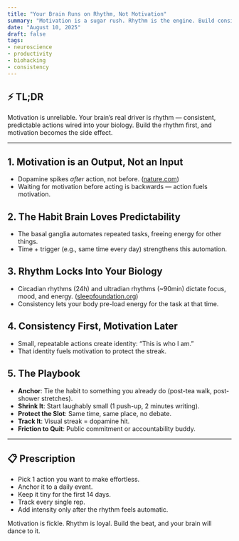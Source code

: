 ```yaml
---
title: "Your Brain Runs on Rhythm, Not Motivation"
summary: "Motivation is a sugar rush. Rhythm is the engine. Build consistency first, and motivation will start chasing you."
date: "August 10, 2025"
draft: false
tags:
- neuroscience
- productivity
- biohacking
- consistency
---
```


## ⚡ TL;DR  
Motivation is unreliable. Your brain’s real driver is rhythm — consistent, predictable actions wired into your biology. Build the rhythm first, and motivation becomes the side effect.

---

## 1. Motivation is an Output, Not an Input  
- Dopamine spikes *after* action, not before. ([nature.com](https://www.nature.com/articles/nn.4382))  
- Waiting for motivation before acting is backwards — action fuels motivation.  

## 2. The Habit Brain Loves Predictability  
- The basal ganglia automates repeated tasks, freeing energy for other things.
- Time + trigger (e.g., same time every day) strengthens this automation.  

## 3. Rhythm Locks Into Your Biology  
- Circadian rhythms (24h) and ultradian rhythms (~90min) dictate focus, mood, and energy. ([sleepfoundation.org](https://www.sleepfoundation.org/circadian-rhythm))  
- Consistency lets your body pre-load energy for the task at that time.  

## 4. Consistency First, Motivation Later  
- Small, repeatable actions create identity: “This is who I am.”  
- That identity fuels motivation to protect the streak.

## 5. The Playbook  
- **Anchor**: Tie the habit to something you already do (post-tea walk, post-shower stretches).  
- **Shrink It**: Start laughably small (1 push-up, 2 minutes writing).  
- **Protect the Slot**: Same time, same place, no debate.  
- **Track It**: Visual streak = dopamine hit.  
- **Friction to Quit**: Public commitment or accountability buddy.  

---

## 📋 Prescription  
- Pick 1 action you want to make effortless.  
- Anchor it to a daily event.  
- Keep it tiny for the first 14 days.  
- Track every single rep.  
- Add intensity only after the rhythm feels automatic.  

Motivation is fickle. Rhythm is loyal. Build the beat, and your brain will dance to it.
